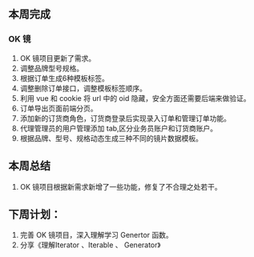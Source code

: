 ## 本周完成

### OK 镜

1. OK 镜项目更新了需求。
2. 调整品牌型号规格。
3. 根据订单生成6种模板标签。
4. 调整删除订单接口，调整模板标签顺序。
5. 利用 vue 和 cookie 将 url 中的 oid 隐藏，安全方面还需要后端来做验证。
6. 订单导出页面前端分页。
7. 添加新的订货商角色，订货商登录后实现录入订单和管理订单功能。
8. 代理管理员的用户管理添加 tab,区分业务员账户和订货商账户。
9. 根据品牌、型号、规格动态生成三种不同的镜片数据模板。

## 本周总结

1. OK 镜项目根据新需求新增了一些功能，修复了不合理之处若干。

## 下周计划：

1. 完善 OK 镜项目，深入理解学习 Genertor 函数。
2. 分享《理解Iterator 、Iterable 、 Generator》

